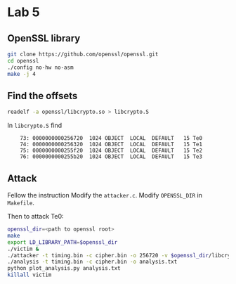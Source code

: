 # Lab 5

## OpenSSL library

```bash
git clone https://github.com/openssl/openssl.git
cd openssl
./config no-hw no-asm
make -j 4
```

## Find the offsets

```bash
readelf -a openssl/libcrypto.so > libcrypto.S
```

In `libcrypto.S` find

```text
    73: 0000000000256720  1024 OBJECT  LOCAL  DEFAULT   15 Te0
    74: 0000000000256320  1024 OBJECT  LOCAL  DEFAULT   15 Te1
    75: 0000000000255f20  1024 OBJECT  LOCAL  DEFAULT   15 Te2
    76: 0000000000255b20  1024 OBJECT  LOCAL  DEFAULT   15 Te3
```

## Attack

Fellow the instruction Modify the `attacker.c`. Modify `OPENSSL_DIR` in `Makefile`.

Then to attack Te0:

```bash
openssl_dir=<path to openssl root>
make
export LD_LIBRARY_PATH=$openssl_dir
./victim &
./attacker -t timing.bin -c cipher.bin -o 256720 -v $openssl_dir/libcrypto.so
./analysis -t timing.bin -c cipher.bin -o analysis.txt
python plot_analysis.py analysis.txt
killall victim
```
